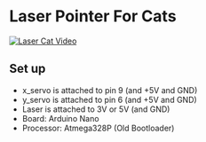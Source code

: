 
# Laser Pointer For Cats

[![Laser Cat Video](http://img.youtube.com/vi/ZuspzdgygdA/0.jpg)](http://www.youtube.com/watch?v=ZuspzdgygdA)

## Set up
- x_servo is attached to pin 9 (and +5V and GND)
- y_servo is attached to pin 6 (and +5V and GND)
- Laser is attached to 3V or 5V (and GND)
- Board: Arduino Nano
- Processor: Atmega328P (Old Bootloader)
